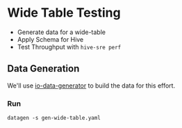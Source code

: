 # Wide Table Testing

- Generate data for a wide-table
- Apply Schema for Hive
- Test Throughput with `hive-sre perf`

## Data Generation

We'll use [io-data-generator]() to build the data for this effort.

### Run

```
datagen -s gen-wide-table.yaml 
```